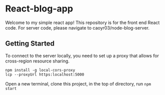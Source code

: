 # React-blog-app
Welcome to my simple react app! This repository is for the front end React code. For server code, please navigate to caoyr03/node-blog-server.

## Getting Started
To connect to the server locally, you need to set up a proxy that allows for cross-region resource sharing. 
```
npm install -g local-cors-proxy
lcp --proxyUrl https:localhost:5000
```
Open a new terminal, clone this project, in the top of directory, run `npm start`

